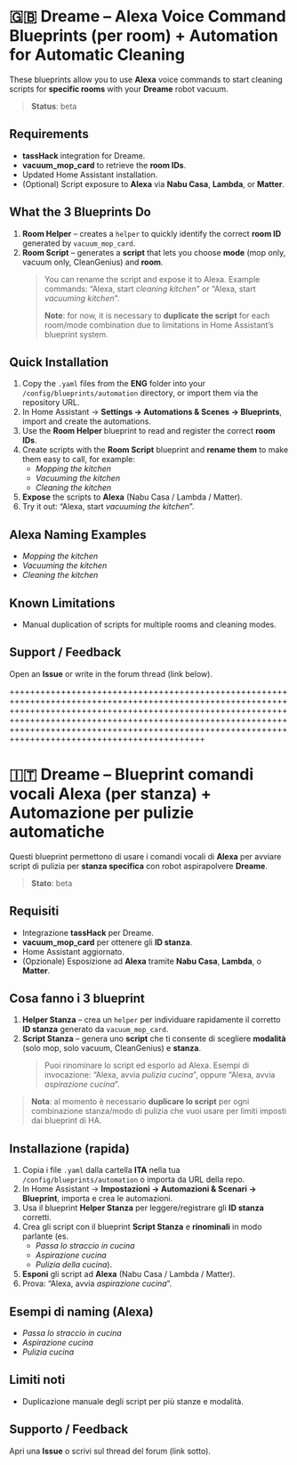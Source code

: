 # 🇬🇧 Dreame – Alexa Voice Command Blueprints (per room) + Automation for Automatic Cleaning

These blueprints allow you to use **Alexa** voice commands to start cleaning scripts for **specific rooms** with your **Dreame** robot vacuum.

> **Status**: beta

## Requirements
- **tassHack** integration for Dreame.  
- **vacuum_mop_card** to retrieve the **room IDs**.  
- Updated Home Assistant installation.  
- (Optional) Script exposure to **Alexa** via **Nabu Casa**, **Lambda**, or **Matter**.

## What the 3 Blueprints Do
1. **Room Helper** – creates a `helper` to quickly identify the correct **room ID** generated by `vacuum_mop_card`.  
2. **Room Script** – generates a **script** that lets you choose **mode** (mop only, vacuum only, CleanGenius) and **room**.  
   > You can rename the script and expose it to Alexa. Example commands: “Alexa, start *cleaning kitchen*” or “Alexa, start *vacuuming kitchen*”.  
   >
   > **Note**: for now, it is necessary to **duplicate the script** for each room/mode combination due to limitations in Home Assistant’s blueprint system.

## Quick Installation
1. Copy the `.yaml` files from the **ENG** folder into your `/config/blueprints/automation` directory, or import them via the repository URL.  
2. In Home Assistant → **Settings → Automations & Scenes → Blueprints**, import and create the automations.  
3. Use the **Room Helper** blueprint to read and register the correct **room IDs**.  
4. Create scripts with the **Room Script** blueprint and **rename them** to make them easy to call, for example:  
   - *Mopping the kitchen*  
   - *Vacuuming the kitchen*  
   - *Cleaning the kitchen*  
5. **Expose** the scripts to **Alexa** (Nabu Casa / Lambda / Matter).  
6. Try it out: “Alexa, start *vacuuming the kitchen*”.

## Alexa Naming Examples
- *Mopping the kitchen*  
- *Vacuuming the kitchen*  
- *Cleaning the kitchen*

## Known Limitations
- Manual duplication of scripts for multiple rooms and cleaning modes.

## Support / Feedback
Open an **Issue** or write in the forum thread (link below).

++++++++++++++++++++++++++++++++++++++++++++++++++++++++++++++++++++++++++++++++++++++++++++++++++++++++++++++++++++++++++++++++++++++++++++++++++++++++++++++++++++++++++++++++++++++++++++++++++++++++++++++++++++++++++++++++++++++++++++++++++++++++++++++++++++++++++++++++++++++++++++++++++++++++++++++++++++

# 🇮🇹 Dreame – Blueprint comandi vocali Alexa (per stanza) + Automazione per pulizie automatiche

Questi blueprint permettono di usare i comandi vocali di **Alexa** per avviare script di pulizia per **stanza specifica** con robot aspirapolvere **Dreame**.

> **Stato**: beta

## Requisiti
- Integrazione **tassHack** per Dreame.
- **vacuum_mop_card** per ottenere gli **ID stanza**.
- Home Assistant aggiornato.
- (Opzionale) Esposizione ad **Alexa** tramite **Nabu Casa**, **Lambda**, o **Matter**.

## Cosa fanno i 3 blueprint
1. **Helper Stanza** – crea un `helper` per individuare rapidamente il corretto **ID stanza** generato da `vacuum_mop_card`.
2. **Script Stanza** – genera uno **script** che ti consente di scegliere **modalità** (solo mop, solo vacuum, CleanGenius) e **stanza**.  
   > Puoi rinominare lo script ed esporlo ad Alexa. Esempi di invocazione: “Alexa, avvia *pulizia cucina*”, oppure “Alexa, avvia *aspirazione cucina*”.
   > 
> **Nota**: al momento è necessario **duplicare lo script** per ogni combinazione stanza/modo di pulizia che vuoi usare per limiti imposti dai blueprint di HA.

## Installazione (rapida)
1. Copia i file `.yaml` dalla cartella **ITA** nella tua `/config/blueprints/automation` o importa da URL della repo.
2. In Home Assistant → **Impostazioni → Automazioni & Scenari → Blueprint**, importa e crea le automazioni.
3. Usa il blueprint **Helper Stanza** per leggere/registrare gli **ID stanza** corretti.
4. Crea gli script con il blueprint **Script Stanza** e **rinominali** in modo parlante (es.  
   - *Passa lo straccio in cucina*  
   - *Aspirazione cucina*  
   - *Pulizia della cucina*).
5. **Esponi** gli script ad **Alexa** (Nabu Casa / Lambda / Matter).
6. Prova: “Alexa, avvia *aspirazione cucina*”.

## Esempi di naming (Alexa)
- *Passa lo straccio in cucina*
- *Aspirazione cucina*
- *Pulizia cucina*

## Limiti noti
- Duplicazione manuale degli script per più stanze e modalità.

## Supporto / Feedback
Apri una **Issue** o scrivi sul thread del forum (link sotto).
